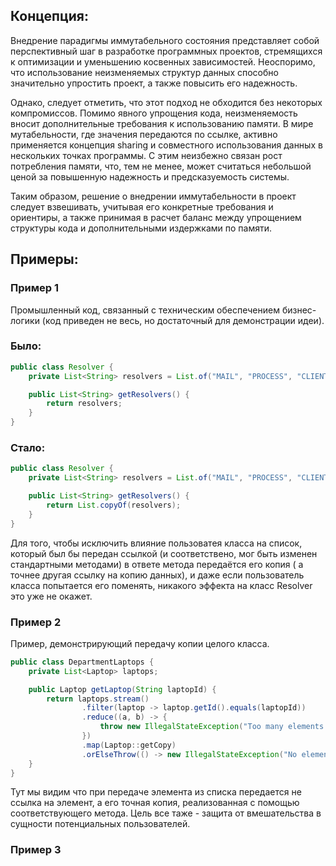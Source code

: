 ## Концепция:
Внедрение парадигмы иммутабельного состояния представляет собой перспективный шаг в разработке программных проектов, стремящихся к оптимизации и уменьшению косвенных зависимостей. Неоспоримо, что использование неизменяемых структур данных способно значительно упростить проект, а также повысить его надежность.

Однако, следует отметить, что этот подход не обходится без некоторых компромиссов. Помимо явного упрощения кода, неизменяемость вносит дополнительные требования к использованию памяти. В мире мутабельности, где значения передаются по ссылке, активно применяется концепция sharing и совместного использования данных в нескольких точках программы. С этим неизбежно связан рост потребления памяти, что, тем не менее, может считаться небольшой ценой за повышенную надежность и предсказуемость системы.

Таким образом, решение о внедрении иммутабельности в проект следует взвешивать, учитывая его конкретные требования и ориентиры, а также принимая в расчет баланс между упрощением структуры кода и дополнительными издержками по памяти.

## Примеры:
### Пример 1
Промышленный код, связанный с техническим обеспечением бизнес-логики (код приведен не весь, но достаточный для демонстрации идеи).
### Было:
``` Java
public class Resolver {
    private List<String> resolvers = List.of("MAIL", "PROCESS", "CLIENT");

    public List<String> getResolvers() {
        return resolvers;
    }
}
```
### Стало:
``` Java
public class Resolver {
    private List<String> resolvers = List.of("MAIL", "PROCESS", "CLIENT");

    public List<String> getResolvers() {
        return List.copyOf(resolvers);
    }
}
```
Для того, чтобы исключить влияние пользоватея класса на список, который был бы передан ссылкой (и соответствено, мог быть изменен стандартными методами) в ответе метода передаётся его копия ( а точнее другая ссылку на копию данных), и даже если пользователь класса попытается его поменять, никакого эффекта на класс Resolver это уже не окажет.
### Пример 2
Пример, демонстрирующий передачу копии целого класса.
``` Java
public class DepartmentLaptops {
    private List<Laptop> laptops;

    public Laptop getLaptop(String laptopId) {
        return laptops.stream()
                .filter(laptop -> laptop.getId().equals(laptopId))
                .reduce((a, b) -> {
                    throw new IllegalStateException("Too many elements match the predicate");
                })
                .map(Laptop::getCopy)
                .orElseThrow(() -> new IllegalStateException("No element matches the predicate"));
    }
}
```
Тут мы видим что при передаче элемента из списка передается не ссылка на элемент, а его точная копия, реализованная с помощью соответствующего метода. Цель все таже - защита от вмешательства в сущности потенциальных пользователей.

### Пример 3

